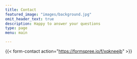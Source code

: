 ```yaml
---
title: Contact
featured_image: "images/background.jpg"
omit_header_text: true
description: Happy to answer your questions
type: page
menu: main

---
```


{{< form-contact action="https://formspree.io/f/xqkneejb"  >}}
